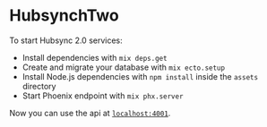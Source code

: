 # HubsynchTwo


To start Hubsync 2.0 services:

  * Install dependencies with `mix deps.get`
  * Create and migrate your database with `mix ecto.setup`
  * Install Node.js dependencies with `npm install` inside the `assets` directory
  * Start Phoenix endpoint with `mix phx.server`

Now you can use the api at [`localhost:4001`](http://localhost:4001).
